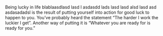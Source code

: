 Being lucky in life blablaasdlasd lasd l asdasdd lads lasd lasd alsd lasd asd asdasadadsl  is the result of putting yourself into action for good luck to happen to you. You’ve probably heard the statement “The harder I work the luckier I get”. Another way of putting it is “Whatever you are ready for is ready for you.”
